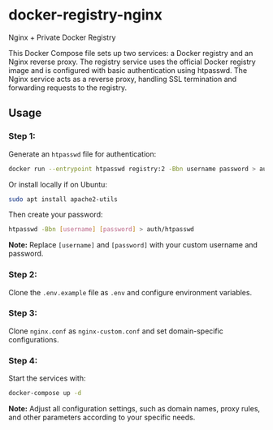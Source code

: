 # docker-registry-nginx
Nginx + Private Docker Registry

This Docker Compose file sets up two services: a Docker registry and an Nginx reverse proxy. The registry service uses the official Docker registry image and is configured with basic authentication using htpasswd. The Nginx service acts as a reverse proxy, handling SSL termination and forwarding requests to the registry.

## Usage

### Step 1:
Generate an `htpasswd` file for authentication:

```bash
docker run --entrypoint htpasswd registry:2 -Bbn username password > auth/htpasswd
```

Or install locally if on Ubuntu:

```bash
sudo apt install apache2-utils
```

Then create your password:

```bash
htpasswd -Bbn [username] [password] > auth/htpasswd
```
**Note:** Replace `[username]` and `[password]` with your custom username and password.

### Step 2:
Clone the `.env.example` file as `.env` and configure environment variables.

### Step 3:
Clone `nginx.conf` as `nginx-custom.conf` and set domain-specific configurations.

### Step 4:
Start the services with:

```bash
docker-compose up -d
```

**Note:** Adjust all configuration settings, such as domain names, proxy rules, and other parameters according to your specific needs.